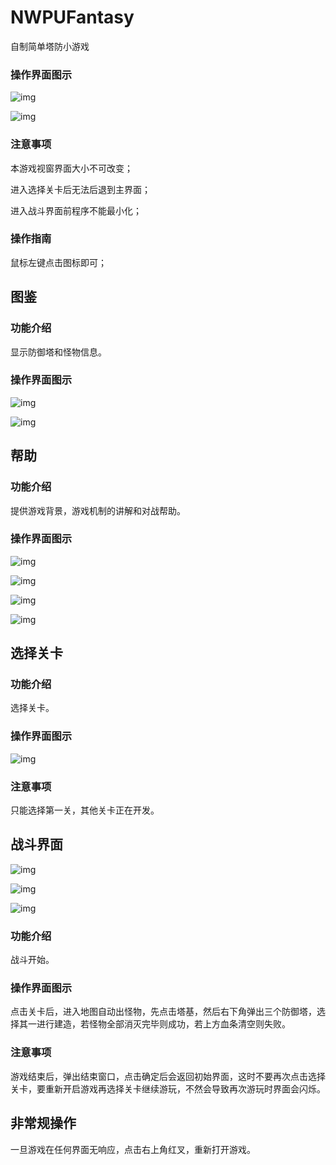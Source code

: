 # NWPUFantasy
自制简单塔防小游戏

###  操作界面图示

![img](file:///C:/Users/Krypton/AppData/Local/Temp/msohtmlclip1/01/clip_image004.jpg)

![img](file:///C:/Users/Krypton/AppData/Local/Temp/msohtmlclip1/01/clip_image006.jpg)

### 注意事项

本游戏视窗界面大小不可改变；

进入选择关卡后无法后退到主界面；

进入战斗界面前程序不能最小化；

### 操作指南

鼠标左键点击图标即可；

##  图鉴

### 功能介绍

显示防御塔和怪物信息。

### 操作界面图示

![img](file:///C:/Users/Krypton/AppData/Local/Temp/msohtmlclip1/01/clip_image008.jpg)

![img](file:///C:/Users/Krypton/AppData/Local/Temp/msohtmlclip1/01/clip_image010.jpg)

## 帮助

###  功能介绍

提供游戏背景，游戏机制的讲解和对战帮助。

### 操作界面图示

![img](file:///C:/Users/Krypton/AppData/Local/Temp/msohtmlclip1/01/clip_image012.jpg)

![img](file:///C:/Users/Krypton/AppData/Local/Temp/msohtmlclip1/01/clip_image014.jpg)

![img](file:///C:/Users/Krypton/AppData/Local/Temp/msohtmlclip1/01/clip_image016.jpg)

![img](file:///C:/Users/Krypton/AppData/Local/Temp/msohtmlclip1/01/clip_image018.jpg)



## 选择关卡

### 功能介绍

选择关卡。

### 操作界面图示

![img](file:///C:/Users/Krypton/AppData/Local/Temp/msohtmlclip1/01/clip_image022.jpg)

### 注意事项

只能选择第一关，其他关卡正在开发。

## 战斗界面

![img](file:///C:/Users/Krypton/AppData/Local/Temp/msohtmlclip1/01/clip_image024.jpg)

![img](file:///C:/Users/Krypton/AppData/Local/Temp/msohtmlclip1/01/clip_image026.jpg)

![img](file:///C:/Users/Krypton/AppData/Local/Temp/msohtmlclip1/01/clip_image028.jpg)

### 功能介绍

战斗开始。

### 操作界面图示

点击关卡后，进入地图自动出怪物，先点击塔基，然后右下角弹出三个防御塔，选择其一进行建造，若怪物全部消灭完毕则成功，若上方血条清空则失败。

 

### 注意事项

游戏结束后，弹出结束窗口，点击确定后会返回初始界面，这时不要再次点击选择关卡，要重新开启游戏再选择关卡继续游玩，不然会导致再次游玩时界面会闪烁。

## 非常规操作

一旦游戏在任何界面无响应，点击右上角红叉，重新打开游戏。